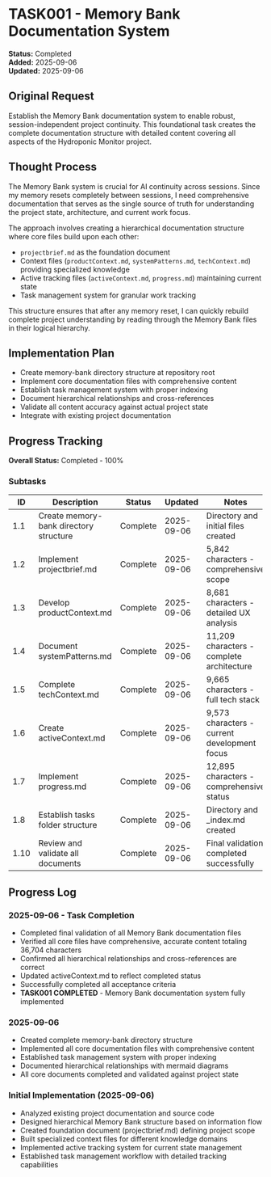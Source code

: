 # TASK001 - Memory Bank Documentation System

**Status:** Completed  
**Added:** 2025-09-06  
**Updated:** 2025-09-06

## Original Request
Establish the Memory Bank documentation system to enable robust, session-independent project continuity. This foundational task creates the complete documentation structure with detailed content covering all aspects of the Hydroponic Monitor project.

## Thought Process
The Memory Bank system is crucial for AI continuity across sessions. Since my memory resets completely between sessions, I need comprehensive documentation that serves as the single source of truth for understanding the project state, architecture, and current work focus.

The approach involves creating a hierarchical documentation structure where core files build upon each other:
- `projectbrief.md` as the foundation document
- Context files (`productContext.md`, `systemPatterns.md`, `techContext.md`) providing specialized knowledge
- Active tracking files (`activeContext.md`, `progress.md`) maintaining current state
- Task management system for granular work tracking

This structure ensures that after any memory reset, I can quickly rebuild complete project understanding by reading through the Memory Bank files in their logical hierarchy.

## Implementation Plan
- Create memory-bank directory structure at repository root
- Implement core documentation files with comprehensive content
- Establish task management system with proper indexing
- Document hierarchical relationships and cross-references
- Validate all content accuracy against actual project state
- Integrate with existing project documentation

## Progress Tracking

**Overall Status:** Completed - 100%

### Subtasks
| ID | Description | Status | Updated | Notes |
|----|-------------|--------|---------|-------|
| 1.1 | Create memory-bank directory structure | Complete | 2025-09-06 | Directory and initial files created |
| 1.2 | Implement projectbrief.md | Complete | 2025-09-06 | 5,842 characters - comprehensive scope |
| 1.3 | Develop productContext.md | Complete | 2025-09-06 | 8,681 characters - detailed UX analysis |
| 1.4 | Document systemPatterns.md | Complete | 2025-09-06 | 11,209 characters - complete architecture |
| 1.5 | Complete techContext.md | Complete | 2025-09-06 | 9,665 characters - full tech stack |
| 1.6 | Create activeContext.md | Complete | 2025-09-06 | 9,573 characters - current development focus |
| 1.7 | Implement progress.md | Complete | 2025-09-06 | 12,895 characters - comprehensive status |
| 1.8 | Establish tasks folder structure | Complete | 2025-09-06 | Directory and _index.md created |
| 1.10 | Review and validate all documents | Complete | 2025-09-06 | Final validation completed successfully |

## Progress Log
### 2025-09-06 - Task Completion
- Completed final validation of all Memory Bank documentation files
- Verified all core files have comprehensive, accurate content totaling 36,704 characters
- Confirmed all hierarchical relationships and cross-references are correct
- Updated activeContext.md to reflect completed status
- Successfully completed all acceptance criteria
- **TASK001 COMPLETED** - Memory Bank documentation system fully implemented

### 2025-09-06
- Created complete memory-bank directory structure
- Implemented all core documentation files with comprehensive content
- Established task management system with proper indexing
- Documented hierarchical relationships with mermaid diagrams
- All core documents completed and validated against project state

### Initial Implementation (2025-09-06)
- Analyzed existing project documentation and source code
- Designed hierarchical Memory Bank structure based on information flow
- Created foundation document (projectbrief.md) defining project scope
- Built specialized context files for different knowledge domains
- Implemented active tracking system for current state management
- Established task management workflow with detailed tracking capabilities